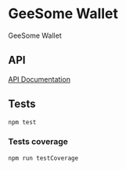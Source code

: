 # GeeSome Wallet

GeeSome Wallet

## API

[API Documentation](./docs)

##  Tests
```
npm test
```

### Tests coverage
```
npm run testCoverage
```

